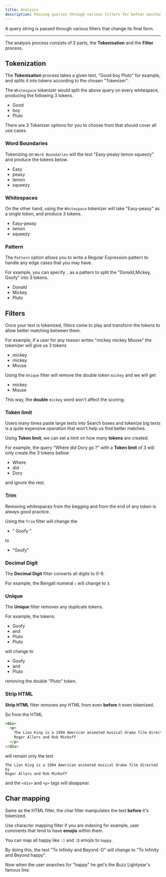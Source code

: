 ```yaml
---
title: Analysis
description: Passing queries through various filters for better matches.
---
```


A query string is passed through various filters that change its final form.

---

The analysis process consists of 2 parts, the **Tokenisation** and the **Filter** process.

## Tokenization

The **Tokenisation** process takes a given text, "Good boy Pluto" for example, and splits it into tokens according to the chosen "Tokenizer".

The `Whitespace` tokenizer would split the above query on every whitespace, producing the following 3 tokens.

- Good
- boy
- Pluto

There are 3 Tokenizer options for you to choose from that should cover all
use cases.

### Word Boundaries

Tokenizing on `Word Boundaries` will the text "Easy-peasy lemon squeezy" and produce the tokens below.

- Easy
- peasy
- lemon
- squeezy

### Whitespaces

On the other hand, using the `Whitespace` tokenizer will take "Easy-peasy" as a single token, and produce 3 tokens.

- Easy-peasy
- lemon
- squeezy

### Pattern

The `Pattern` option allows you to write a Regular Expression pattern to handle
any edge cases that you may have.

For example, you can specify `,` as a pattern to split the "Donald,Mickey, Goofy" into
3 tokens.

- Donald
- Mickey
- Pluto

## Filters

Once your text is tokenized, filters come to play and transform the tokens to allow better matching between them.

For example, if a user for any reason writes "mickey mickey Mouse" the tokenizer will give us 3 tokens

- mickey
- mickey
- Mouse

Using the `Unique` filter will remove the double token `mickey` and we will get

- mickey
- Mouse

This way, the **double** `mickey` word won't affect the scoring.

### Token limit

Users many times paste large texts into Search boxes and tokenize
big texts is a quite expensive operation that won't help us find better matches.

Using **Token limit**, we can set a limit on how many **tokens** are created.

For example, the query "Where did Dory go ?" with a **Token limit** of 3 will
only create the 3 tokens bellow

- Where
- did
- Dory

and ignore the rest.

### Trim

Removing whitespaces from the begging and from the end of any token is always good practice.

Using the `Trim` filter will change the

- " Goofy "

to

- "Goofy"

### Decimal Digit

The **Decimal Digit** filter converts all digits to 0-9.

For example, the Bengali numeral `৩` will change to `3`.

### Unique

The **Unique** filter removes any duplicate tokens.

For example, the tokens:

- Goofy
- and
- Pluto
- Pluto

will change to

- Goofy
- and
- Pluto

removing the double "Pluto" token.

### Strip HTML

**Strip HTML** filter removes any HTML from even **before** it even tokenized.

So from the HTML

```html
<div>
  <p>
    The Lion King is a 1994 American animated musical drama film directed by
    Roger Allers and Rob Minkoff
  </p>
</div>
```

will remain only the text

```
The Lion King is a 1994 American animated musical drama film directed by
Roger Allers and Rob Minkoff
```

and the `<div>` and `<p>` tags will disappear.

## Char mapping

Same as the HTML filter, the char filter manipulates the text **before** it's
tokenized.

Use character mapping filter if you are indexing for example, user comments that tend
to have **emojis** within them.

You can map all happy like `:)` and `:D` emojis to `happy`.

By doing this, the text "To Infinity and Beyond :D" will change to "To Infinity and Beyond happy".

Now when the user searches for "happy" he get's the Buzz Lightyear's famous line.